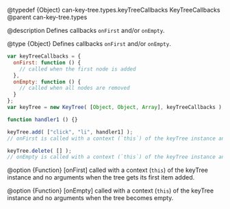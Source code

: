 @typedef {Object} can-key-tree.types.keyTreeCallbacks KeyTreeCallbacks
@parent can-key-tree.types

@description Defines callbacks `onFirst` and/or `onEmpty`.

@type {Object} Defines callbacks `onFirst` and/or `onEmpty`.

```js
var keyTreeCallbacks = {
  onFirst: function () {
    // called when the first node is added
  },
  onEmpty: function () {
    // called when all nodes are removed
  }
};
var keyTree = new KeyTree( [Object, Object, Array], keyTreeCallbacks );

function handler1 () {}

keyTree.add( ["click", "li", handler1] );
// onFirst is called with a context (`this`) of the keyTree instance and no arguments

keyTree.delete( [] );
// onEmpty is called with a context (`this`) of the keyTree instance and no arguments
```

  @option {Function} [onFirst] called with a context (`this`) of the keyTree instance and no arguments when the tree gets its first item added.

  @option {Function} [onEmpty] called with a context (`this`) of the keyTree instance and no arguments when the tree becomes empty.

